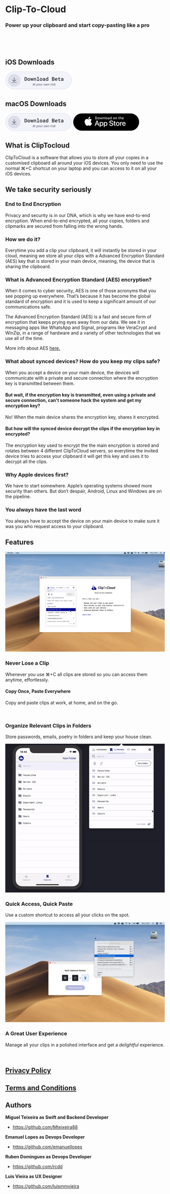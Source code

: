 # Clip-To-Cloud
### Power up your clipboard and start copy-pasting like a pro

<img alt="" src="https://img.shields.io/badge/IOS-%5E13-red"> <img alt="" src="https://img.shields.io/badge/beta-1.0_Beta_1-green"> <img alt="" src="https://img.shields.io/badge/AppStore-under_development-yellow">

<img alt="" src="https://img.shields.io/badge/macOS-%5E10.14-red"> <img alt="" src="https://img.shields.io/badge/beta-1.1_Beta_2-green"> <img alt="" src="https://img.shields.io/badge/AppStore-1.1-green">

## iOS Downloads

<a href="https://www.cliptocloud.com/download/Clip-To-Cloud-iOS.ipa"><img alt="" src="/betaButton_2.png"></a>


## macOS Downloads

<a href="https://www.cliptocloud.com/download/CliptoCloud-1.1-BETA-2.dmg"><img alt="" src="/betaButton_2.png"></a> <a href="https://apps.apple.com/pt/app/id1486079413"><img alt="" src="/appStoreButton_2.png"></a>



## What is ClipTocloud

ClipToCloud is a software that allows you to store all your copies in a customised clipboard all around your iOS devices. You only need to use the normal ⌘+C shortcut on your laptop and you can access to it on all your iOS devices.

## We take security seriously

### End to End Encryption

Privacy and security is in our DNA, which is why we have end-to-end encryption. When end-to-end encrypted, all your copies, folders and clipmarks are secured from falling into the wrong hands.

### How we do it?

Everytime you add a clip your clipboard, it will instantly be stored in your cloud, meaning we store all your clips with a Advanced Encryption Standard (AES) key that is stored in your main device, meaning, the device that is sharing the clipboard.

### What is Advanced Encryption Standard (AES) encryption?

When it comes to cyber security, AES is one of those acronyms that you see popping up everywhere. That’s because it has become the global standard of encryption and it is used to keep a significant amount of our communications safe.

The Advanced Encryption Standard (AES) is a fast and secure form of encryption that keeps prying eyes away from our data. We see it in messaging apps like WhatsApp and Signal, programs like VeraCrypt and WinZip, in a range of hardware and a variety of other technologies that we use all of the time.

More info about AES [here.](https://www.comparitech.com/blog/information-security/what-is-aes-encryption/)

### What about synced devices? How do you keep my clips safe?

When you accept a device on your main device, the devices will communicate with a private and secure connection where the encryption key is transmitted between them.

#### But wait, if the encryption key is transmitted, even using a private and secure connection, can't someone hack the system and get my encryption key?

No! When the main device shares the encryption key, shares it encrypted.

#### But how will the synced device decrypt the clips if the encryption key in encrypted?

The encryption key used to encrypt the the main encryption is stored and rotates between 4 different ClipToCloud servers, so everytime the invited device tries to access your clipboard it will get this key and uses it to decrypt all the clips.

### Why Apple devices first?

We have to start somewhere. Apple’s operating systems  showed more security than others. But don’t despair, Android, Linux and Windows are on the pipeline.

### You always have the last word

You always have to accept the device on your main device to make sure it was you who request access to your clipboard.

## Features

<img alt="" src="/intro.jpg">

### Never Lose a Clip

Whenever you use ⌘+C all clips are stored so you can access them anytime, effortlessly.

#### Copy Once, Paste Everywhere

Copy and paste clips at work, at home, and on the go.

<img alt="" src="/clipboard.gif">

### Organize Relevant Clips in Folders

Store passwords, emails, poetry in folders and keep your house clean.

<img alt="" src="/folder.gif">

### Quick Access, Quick Paste

Use a custom shortcut to access all your clicks on the spot.

<img alt="" src="/shortcut-v.jpg">

### A Great User Experience

Manage all your clips in a polished interface and get a *delightful*  experience.

<img alt="" src="./c2c_intro_3..gif">

## [Privacy Policy](https://github.com/Mteixeira88/Clip-To-Cloud/blob/master/privacy-policy.md)

## [Terms and Conditions](https://github.com/Mteixeira88/Clip-To-Cloud/blob/master/terms.md)

## Authors
**Miguel Teixeira as Swift and Backend Developer**
* <https://github.com/Mteixeira88>


**Emanuel Lopes as Devops Developer**
* <https://github.com/emanuellopes>

**Ruben Domingues as Devops Developer**
* <https://github.com/rcdd>

**Luis Vieira as UX Designer**
* <https://github.com/luismmvieira>
